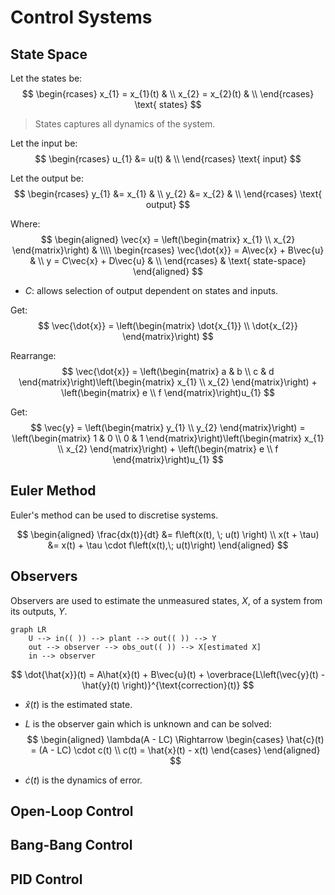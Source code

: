 # Control Systems

## State Space

Let the states be:
$$
\begin{rcases}
    x_{1} = x_{1}(t) & \\
    x_{2} = x_{2}(t) & \\
\end{rcases} \text{ states}
$$

> States captures all dynamics of the system.

Let the input be:
$$
\begin{rcases}
    u_{1} &= u(t) & \\
\end{rcases} \text{ input}
$$

Let the output be:
$$
\begin{rcases}
    y_{1} &= x_{1} & \\
    y_{2} &= x_{2} & \\
\end{rcases} \text{ output}
$$

Where:
$$
\begin{aligned}
    \vec{x} = \left(\begin{matrix} x_{1} \\ x_{2} \end{matrix}\right) & \\\\
    \begin{rcases}
        \vec{\dot{x}} = A\vec{x} + B\vec{u} & \\
        y = C\vec{x} + D\vec{u} & \\
    \end{rcases} & \text{ state-space}
\end{aligned}
$$

- $C$: allows selection of output dependent on states and inputs.

Get:
$$
\vec{\dot{x}} = \left(\begin{matrix} \dot{x_{1}} \\ \dot{x_{2}} \end{matrix}\right)
$$

Rearrange:
$$
\vec{\dot{x}} = \left(\begin{matrix} a & b \\ c & d \end{matrix}\right)\left(\begin{matrix} x_{1} \\ x_{2} \end{matrix}\right) + \left(\begin{matrix} e \\ f \end{matrix}\right)u_{1}
$$

Get:
$$
\vec{y} = \left(\begin{matrix} y_{1} \\ y_{2} \end{matrix}\right) = \left(\begin{matrix} 1 & 0 \\ 0 & 1 \end{matrix}\right)\left(\begin{matrix} x_{1} \\ x_{2} \end{matrix}\right) + \left(\begin{matrix} e \\ f \end{matrix}\right)u_{1}
$$

## Euler Method

Euler's method can be used to discretise systems.

$$
\begin{aligned}
    \frac{dx(t)}{dt} &= f\left(x(t), \; u(t) \right) \\
    x(t + \tau) &= x(t) + \tau \cdot f\left(x(t),\; u(t)\right)
\end{aligned}
$$

## Observers

Observers are used to estimate the unmeasured states, $X$, of a system from its outputs, $Y$.

```mermaid
graph LR
    U --> in(( )) --> plant --> out(( )) --> Y
    out --> observer --> obs_out(( )) --> X[estimated X]
    in --> observer
```

$$
\dot{\hat{x}}(t) = A\hat{x}(t) + B\vec{u}(t) + \overbrace{L\left(\vec{y}(t) - \hat{y}(t) \right)}^{\text{correction}(t)}
$$

- $\hat{x}(t)$ is the estimated state.
- $L$ is the observer gain which is unknown and can be solved:
$$
\begin{aligned}
    \lambda(A - LC) \Rightarrow
    \begin{cases}
        \hat{c}(t) = (A - LC) \cdot c(t) \\
        c(t) = \hat{x}(t) - x(t)
    \end{cases}
\end{aligned}
$$

- $\dot{c}(t)$ is the dynamics of error.

## Open-Loop Control

## Bang-Bang Control

## PID Control